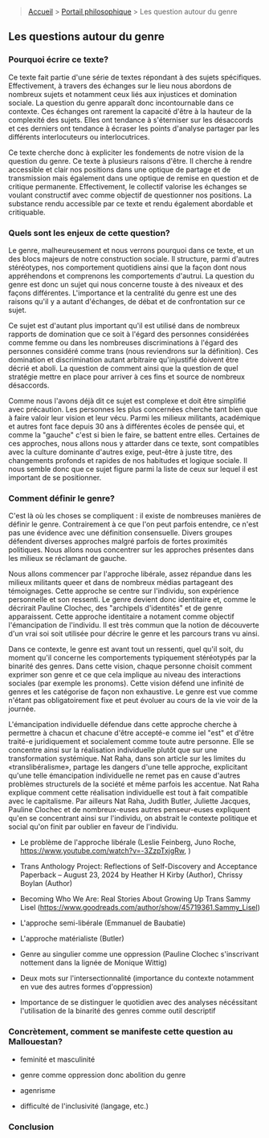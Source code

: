 
> [Accueil](../../) > [Portail philosophique](../) > Les question autour du genre

## Les questions autour du genre
### Pourquoi écrire ce texte?
Ce texte fait partie d'une série de textes répondant à des sujets spécifiques. Effectivement, à travers des échanges sur le lieu nous abordons de nombreux sujets et notamment ceux liés aux injustices et domination sociale. La question du genre apparaît donc incontournable dans ce contexte. Ces échanges ont rarement la capacité d'être à la hauteur de la complexité des sujets. Elles ont tendance à s'éterniser sur les désaccords et ces derniers ont tendance à écraser les points d'analyse partager par les différents interlocuteurs ou interlocutrices. 

Ce texte cherche donc à expliciter les fondements de notre vision de la question du genre. Ce texte à plusieurs raisons d'être. Il cherche à rendre accessible et clair nos positions dans une optique de partage et de transmission mais également dans une optique de remise en question et de critique permanente. Effectivement, le collectif valorise les échanges se voulant constructif avec comme objectif de questionner nos positions. La substance rendu accessible par ce texte et rendu également abordable et critiquable.

### Quels sont les enjeux de cette question?
Le genre, malheureusement et nous verrons pourquoi dans ce texte, et un des blocs majeurs de notre construction sociale. Il structure, parmi d'autres stéréotypes, nos comportement quotidiens ainsi que la façon dont nous appréhendons et comprenons les comportements d'autrui. La question du genre est donc un sujet qui nous concerne touste à des niveaux et des façons différentes. L'importance et la centralité du genre est une des raisons qu'il y a autant d'échanges, de débat et de confrontation sur ce sujet. 

Ce sujet est d'autant plus important qu'il est utilisé dans de nombreux rapports de domination que ce soit à l'égard des personnes considérées comme femme ou dans les nombreuses discriminations à l'égard des personnes considéré comme trans (nous reviendrons sur la définition). Ces domination et discrimination autant arbitraire qu'injustifié doivent être décrié et aboli. La question de comment ainsi que la question de quel stratégie mettre en place pour arriver à ces fins et source de nombreux désaccords. 

Comme nous l'avons déjà dit ce sujet est complexe et doit être simplifié avec précaution. Les personnes les plus concernées cherche tant bien que à faire valoir leur vision et leur vécu. Parmi les milieux militants, académique et autres font face depuis 30 ans à différentes écoles de pensée qui, et comme la "gauche" c'est si bien le faire, se battent entre elles.  Certaines de ces approches, nous allons nous y attarder dans ce texte, sont compatibles avec la culture dominante d'autres exige, peut-être à juste titre, des changements profonds et rapides de nos habitudes et logique sociale. Il nous semble donc que ce sujet figure parmi la liste de ceux sur lequel il est important de se positionner.

### Comment définir le genre?

C'est là où les choses se compliquent : il existe de nombreuses manières de définir le genre. Contrairement à ce que l'on peut parfois entendre, ce n'est pas une évidence avec une définition consensuelle. Divers groupes défendent diverses approches malgré parfois de fortes proximités politiques. Nous allons nous concentrer sur les approches présentes dans les milieux se réclamant de gauche.

Nous allons commencer par l'approche libérale, assez répandue dans les milieux militants queer et dans de nombreux médias partageant des témoignages. Cette approche se centre sur l'individu, son expérience personnelle et son ressenti. Le genre devient donc identitaire et, comme le décrirait Pauline Clochec, des "archipels d'identités" et de genre apparaissent. Cette approche identitaire a notament comme objectif l'émancipation de l'individu. Il est très commun que la notion de découverte d'un vrai soi soit utilisée pour décrire le genre et les parcours trans vu ainsi.

Dans ce contexte, le genre est avant tout un ressenti, quel qu'il soit, du moment qu'il concerne les comportements typiquement stéréotypés par la binarité des genres. Dans cette vision, chaque personne choisit comment exprimer son genre et ce que cela implique au niveau des interactions sociales (par exemple les pronoms). Cette vision défend une infinité de genres et les catégorise de façon non exhaustive. Le genre est vue comme n'étant pas obligatoirement fixe et peut évoluer au cours de la vie voir de la journée. 

L'émancipation individuelle défendue dans cette approche cherche à permettre à chacun et chacune d'être accepté-e comme iel "est" et d'être traité-e juridiquement et socialement comme toute autre personne. Elle se concentre ainsi sur la réalisation individuelle plutôt que sur une transformation systémique. Nat Raha, dans son article sur les limites du «translibéralisme», partage les dangers d'une telle approche, explicitant qu'une telle émancipation individuelle ne remet pas en cause d'autres problèmes structurels de la société et même parfois les accentue. Nat Raha explique comment cette réalisation individuelle est tout à fait compatible avec le capitalisme. Par ailleurs Nat Raha, Judith Butler, Juliette Jacques, Pauline Clochec et de nombreux-euses autres penseur-euses expliquent qu'en se concentrant ainsi sur l'individu, on abstrait le contexte politique et social qu'on finit par oublier en faveur de l'individu.


- Le problème de l'approche libérale  (Leslie Feinberg, Juno Roche, https://www.youtube.com/watch?v=-3ZzpTxjgRw, )
- Trans Anthology Project: Reflections of Self-Discovery and Acceptance Paperback – August 23, 2024 by Heather H Kirby (Author), Chrissy Boylan (Author) 
-  Becoming Who We Are: Real Stories About Growing Up Trans Sammy Lisel (https://www.goodreads.com/author/show/45719361.Sammy_Lisel)

- L'approche semi-libérale (Emmanuel de Baubatie)

- L'approche matérialiste (Butler)

- Genre au singulier comme une oppression (Pauline Clochec s'inscrivant nottement dans la lignée de Monique Wittig)

- Deux mots sur l'intersectionnalité (importance du contexte notamment en vue des autres formes d'oppression) 

- Importance de se distinguer le quotidien avec des analyses nécéssitant l'utilisation de la binarité des genres comme outil descriptif

### Concrètement, comment se manifeste cette question au Mallouestan?

- feminité et masculinité

- genre comme oppression donc abolition du genre

- agenrisme

- difficulté de l'inclusivité (langage, etc.)

### Conclusion

